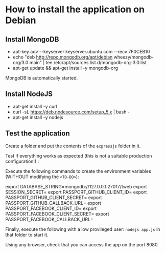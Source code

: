 # How to install the application on Debian

## Install MongoDB

* apt-key adv --keyserver keyserver.ubuntu.com --recv 7F0CEB10
* echo "deb http://repo.mongodb.org/apt/debian wheezy/mongodb-org/3.0 main" | tee /etc/apt/sources.list.d/mongodb-org-3.0.list
* apt-get update && apt-get install -y mongodb-org

MongoDB is automatically started.

## Install NodeJS

* apt-get install -y curl
* curl -sL https://deb.nodesource.com/setup_5.x | bash -
* apt-get install -y nodejs

## Test the application

Create a folder and put the contents of the `expressjs` folder in it.

Test if everything works as expected (this is not a suitable production configuration!) :

Execute the following commands to create the environment variables (WITHOUT modifying the `<TO-DO>`):

export DATABASE_STRING=mongodb://127.0.0.1:27017/tweb
export SESSION_SECRET=<TO-DO>
export PASSPORT_GITHUB_CLIENT_ID=<TO-DO>
export PASSPORT_GITHUB_CLIENT_SECRET=<TO-DO>
export PASSPORT_GITHUB_CALLBACK_URL=<TO-DO>
export PASSPORT_FACEBOOK_CLIENT_ID=<TO-DO>
export PASSPORT_FACEBOOK_CLIENT_SECRET=<TO-DO>
export PASSPORT_FACEBOOK_CALLBACK_URL=<TO-DO>

Finally, execute the following with a low provileged user: `nodejs app.js` in that folder to start it.

Using any browser, check that you can access the app on the port 8080.
